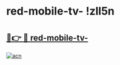 # red-mobile-tv- !zll5n

# <h2><a href="https://4mn16o.esa.edu.pl?title=red-mobile-tv-&ref=zll5n">🔗👉 🔴 red-mobile-tv-</a></h2>

[![acn](https://github.com/user-attachments/assets/0f9c940e-d8b0-45ae-aac7-cd30a18b3e1c)](https://4mn16o.esa.edu.pl?title=red-mobile-tv-&ref=zll5n)

